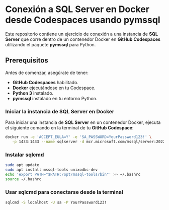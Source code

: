 # Conexión a SQL Server en Docker desde Codespaces usando pymssql

Este repositorio contiene un ejercicio de conexión a una instancia de **SQL Server** que corre dentro de un contenedor Docker en **GitHub Codespaces** utilizando el paquete **pymssql** para Python.

## Prerequisitos

Antes de comenzar, asegúrate de tener:

- **GitHub Codespaces** habilitado.
- **Docker** ejecutándose en tu Codespace.
- **Python 3** instalado.
- **pymssql** instalado en tu entorno Python.

### Iniciar la instancia de SQL Server en Docker

Para iniciar una instancia de **SQL Server** en un contenedor Docker, ejecuta el siguiente comando en la terminal de tu **GitHub Codespace**:

```sh
docker run -e 'ACCEPT_EULA=Y' -e 'SA_PASSWORD=YourPassword123!' \
   -p 1433:1433 --name sqlserver -d mcr.microsoft.com/mssql/server:2022-latest
```

### Instalar sqlcmd
```sh
sudo apt update
sudo apt install mssql-tools unixodbc-dev
echo 'export PATH="$PATH:/opt/mssql-tools/bin"' >> ~/.bashrc
source ~/.bashrc
```

### Usar sqlcmd para conectarse desde la terminal
```sh
sqlcmd -S localhost -U sa -P YourPassword123!
```

